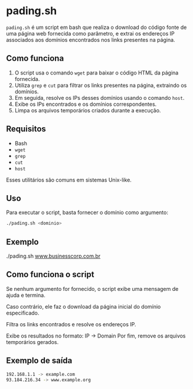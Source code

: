 # pading.sh

`pading.sh` é um script em bash que realiza o download do código fonte de uma página web fornecida como parâmetro, e extrai os endereços IP associados aos domínios encontrados nos links presentes na página.

## Como funciona

1. O script usa o comando `wget` para baixar o código HTML da página fornecida.
2. Utiliza `grep` e `cut` para filtrar os links presentes na página, extraindo os domínios.
3. Em seguida, resolve os IPs desses domínios usando o comando `host`.
4. Exibe os IPs encontrados e os domínios correspondentes.
5. Limpa os arquivos temporários criados durante a execução.

## Requisitos

- Bash
- `wget`
- `grep`
- `cut`
- `host`

Esses utilitários são comuns em sistemas Unix-like.

## Uso

Para executar o script, basta fornecer o domínio como argumento:

```bash
./pading.sh <dominio>
```
## Exemplo
./pading.sh www.businesscorp.com.br

## Como funciona o script
Se nenhum argumento for fornecido, o script exibe uma mensagem de ajuda e termina.

Caso contrário, ele faz o download da página inicial do domínio especificado.

Filtra os links encontrados e resolve os endereços IP.

Exibe os resultados no formato: IP -> Domain
Por fim, remove os arquivos temporários gerados.

## Exemplo de saída
```bash
192.168.1.1 -> example.com
93.184.216.34 -> www.example.org
```
